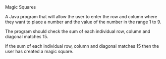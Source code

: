 Magic Squares

A Java program that will allow the user to enter the row and column where they want to
place a number and the value of the number in the range 1 to 9.

The program should check the sum of each individual row, column and diagonal matches 15.

If the sum of each individual row, column and diagonal matches 15 then the user has created
a magic square.
